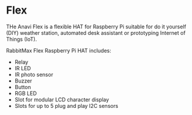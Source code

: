 <!--
---
name: Anavi Flex
class: board
type: io,led,multi,relay,sensor
formfactor: HAT
manufacturer: Anavi
collected: Other
description: RabbitMax Flex is a Raspberry Pi HAT board for IoT with an IR transmitter and receiver, relay, button, buzzer, RGB LED,  5x cable slots for I2C sensors, and a slot for 16x2 LCD display module.
url: http://anavi.technology/
github: https://github.com/AnaviTech/anavi-examples
buy: https://www.indiegogo.com/projects/rabbitmax-flex-raspberry-pi-hat-for-iot
image: 'anavi-flex.png'
pincount: 40
eeprom: yes
power:
  '1':
  '2':
ground:
  '6':
  '9':
  '14':
  '20':
  '25':
  '30':
  '34':
  '39':
pin:
  '3':
    mode: i2c
  '5':
    mode: i2c
  '7':
    name: LCD Display (RS)
  '11':
    name: IR LED
  '12':
    name: IR Receiver
  '13':
    name: LCD Display (Data 0)
  '15':
    name: LCD Display (Data 1)
  '19':
    name: LCD Display (Data 2)
  '21':
    name: LCD Display (Data 3)
  '23':
    name: Button
    mode: input
    active: low
  '29':
    name: Relay
  '31':
    name: Piezo Buzzer
  '33':
    name: RGB LED (blue)
  '35':
    name: RGB LED (green)
  '37':
    name: RGB LED (red)
  '40':
    name: LCD Display (E)
-->
# Flex

THe Anavi Flex is a flexible HAT for Raspberry Pi suitable for do it yourself (DIY) weather station, automated desk assistant or prototyping Internet of Things (IoT).

RabbitMax Flex Raspberry Pi HAT includes:

* Relay
* IR LED
* IR photo sensor
* Buzzer
* Button
* RGB LED
* Slot for modular LCD character display
* Slots for up to 5 plug and play I2C sensors
